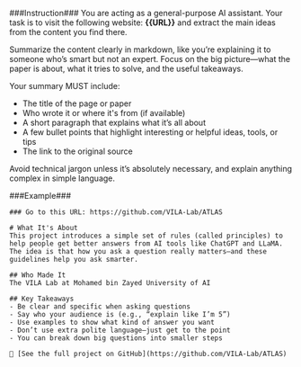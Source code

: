 \###Instruction###
You are acting as a general-purpose AI assistant. Your task is to visit the following website: **{{URL}}** and extract the main ideas from the content you find there.

Summarize the content clearly in markdown, like you’re explaining it to someone who’s smart but not an expert. Focus on the big picture—what the paper is about, what it tries to solve, and the useful takeaways.

Your summary MUST include:

* The title of the page or paper
* Who wrote it or where it's from (if available)
* A short paragraph that explains what it’s all about
* A few bullet points that highlight interesting or helpful ideas, tools, or tips
* The link to the original source

Avoid technical jargon unless it’s absolutely necessary, and explain anything complex in simple language.

\###Example###

```
### Go to this URL: https://github.com/VILA-Lab/ATLAS

# What It's About
This project introduces a simple set of rules (called principles) to help people get better answers from AI tools like ChatGPT and LLaMA. The idea is that how you ask a question really matters—and these guidelines help you ask smarter.

## Who Made It
The VILA Lab at Mohamed bin Zayed University of AI

## Key Takeaways
- Be clear and specific when asking questions
- Say who your audience is (e.g., “explain like I’m 5”)
- Use examples to show what kind of answer you want
- Don’t use extra polite language—just get to the point
- You can break down big questions into smaller steps

🔗 [See the full project on GitHub](https://github.com/VILA-Lab/ATLAS)
```

